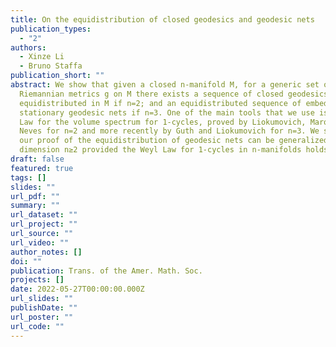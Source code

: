 ```yaml
---
title: On the equidistribution of closed geodesics and geodesic nets
publication_types:
  - "2"
authors:
  - Xinze Li
  - Bruno Staffa
publication_short: ""
abstract: We show that given a closed n-manifold M, for a generic set of
  Riemannian metrics g on M there exists a sequence of closed geodesics that are
  equidistributed in M if n=2; and an equidistributed sequence of embedded
  stationary geodesic nets if n=3. One of the main tools that we use is the Weyl
  Law for the volume spectrum for 1-cycles, proved by Liokumovich, Marques and
  Neves for n=2 and more recently by Guth and Liokumovich for n=3. We show that
  our proof of the equidistribution of geodesic nets can be generalized for any
  dimension n≥2 provided the Weyl Law for 1-cycles in n-manifolds holds.
draft: false
featured: true
tags: []
slides: ""
url_pdf: ""
summary: ""
url_dataset: ""
url_project: ""
url_source: ""
url_video: ""
author_notes: []
doi: ""
publication: Trans. of the Amer. Math. Soc.
projects: []
date: 2022-05-27T00:00:00.000Z
url_slides: ""
publishDate: ""
url_poster: ""
url_code: ""
---
```


